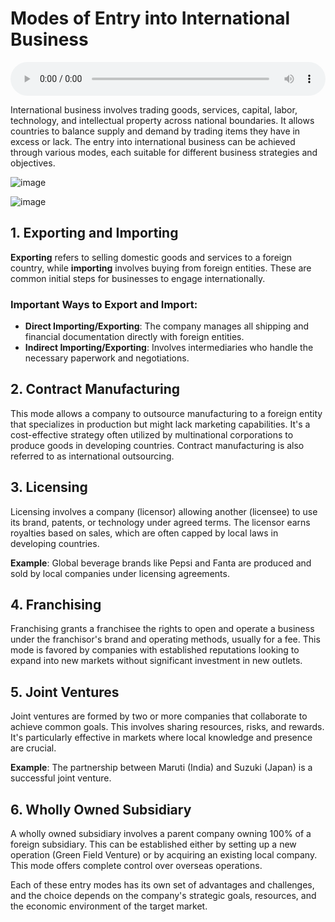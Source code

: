 # Modes of Entry into International Business

<audio controls style="width: 100%;">
  <source src="../../../../../audio/4th_sem/GB/Unit-2 Modes of Entering Global Business/2.b Modes of Entry.mp3" type="audio/mpeg">
  Your browser does not support the audio element.
</audio>


International business involves trading goods, services, capital, labor, technology, and intellectual property across national boundaries. It allows countries to balance supply and demand by trading items they have in excess or lack. The entry into international business can be achieved through various modes, each suitable for different business strategies and objectives.

![image](https://github.com/Collegehive/Notes/assets/159722383/31389b5b-2753-454c-9cd6-4e1bf9130e10)



![image](https://github.com/Collegehive/Notes/assets/159722383/6ff42dee-13ef-4f68-9588-b2bbcaa5dbac)



## 1. Exporting and Importing

**Exporting** refers to selling domestic goods and services to a foreign country, while **importing** involves buying from foreign entities. These are common initial steps for businesses to engage internationally.

### Important Ways to Export and Import:
- **Direct Importing/Exporting**: The company manages all shipping and financial documentation directly with foreign entities.
- **Indirect Importing/Exporting**: Involves intermediaries who handle the necessary paperwork and negotiations.

## 2. Contract Manufacturing

This mode allows a company to outsource manufacturing to a foreign entity that specializes in production but might lack marketing capabilities. It's a cost-effective strategy often utilized by multinational corporations to produce goods in developing countries. Contract manufacturing is also referred to as international outsourcing.

## 3. Licensing

Licensing involves a company (licensor) allowing another (licensee) to use its brand, patents, or technology under agreed terms. The licensor earns royalties based on sales, which are often capped by local laws in developing countries.

**Example**: Global beverage brands like Pepsi and Fanta are produced and sold by local companies under licensing agreements.

## 4. Franchising

Franchising grants a franchisee the rights to open and operate a business under the franchisor's brand and operating methods, usually for a fee. This mode is favored by companies with established reputations looking to expand into new markets without significant investment in new outlets.

## 5. Joint Ventures

Joint ventures are formed by two or more companies that collaborate to achieve common goals. This involves sharing resources, risks, and rewards. It's particularly effective in markets where local knowledge and presence are crucial.

**Example**: The partnership between Maruti (India) and Suzuki (Japan) is a successful joint venture.

## 6. Wholly Owned Subsidiary

A wholly owned subsidiary involves a parent company owning 100% of a foreign subsidiary. This can be established either by setting up a new operation (Green Field Venture) or by acquiring an existing local company. This mode offers complete control over overseas operations.

Each of these entry modes has its own set of advantages and challenges, and the choice depends on the company's strategic goals, resources, and the economic environment of the target market.

